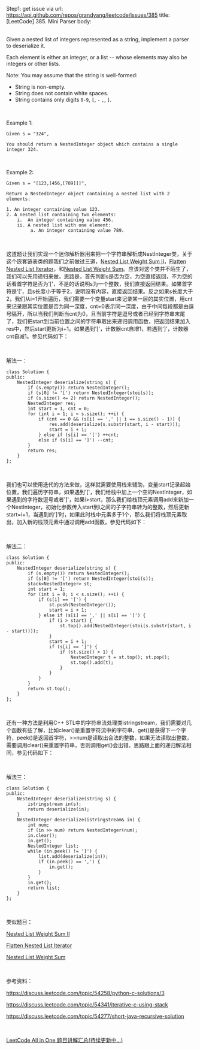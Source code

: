Step1: get issue via url: https://api.github.com/repos/grandyang/leetcode/issues/385 
 title:[LeetCode] 385. Mini Parser 
 body:  
  

Given a nested list of integers represented as a string, implement a parser to deserialize it.

Each element is either an integer, or a list -- whose elements may also be integers or other lists.

Note: You may assume that the string is well-formed:

  * String is non-empty.
  * String does not contain white spaces.
  * String contains only digits `0-9`, `[`, `-` `,`, `]`.



 

Example 1:
    
    
    Given s = "324",
    
    You should return a NestedInteger object which contains a single integer 324.
    

 

Example 2:
    
    
    Given s = "[123,[456,[789]]]",
    
    Return a NestedInteger object containing a nested list with 2 elements:
    
    1. An integer containing value 123.
    2. A nested list containing two elements:
        i.  An integer containing value 456.
        ii. A nested list with one element:
             a. An integer containing value 789.
    

 

这道题让我们实现一个迷你解析器用来把一个字符串解析成NestInteger类，关于这个嵌套链表类的题我们之前做过三道，[Nested List Weight Sum II](http://www.cnblogs.com/grandyang/p/5615583.html)，[Flatten Nested List Iterator](http://www.cnblogs.com/grandyang/p/5358793.html)，和[Nested List Weight Sum](http://www.cnblogs.com/grandyang/p/5340305.html)。应该对这个类并不陌生了，我们可以先用递归来做，思路是，首先判断s是否为空，为空直接返回，不为空的话看首字符是否为'['，不是的话说明s为一个整数，我们直接返回结果。如果首字符是'['，且s长度小于等于2，说明没有内容，直接返回结果。反之如果s长度大于2，我们从i=1开始遍历，我们需要一个变量start来记录某一层的其实位置，用cnt来记录跟其实位置是否为同一深度，cnt=0表示同一深度，由于中间每段都是由逗号隔开，所以当我们判断当cnt为0，且当前字符是逗号或者已经到字符串末尾了，我们把start到当前位置之间的字符串取出来递归调用函数，把返回结果加入res中，然后start更新为i+1。如果遇到'['，计数器cnt自增1，若遇到']'，计数器cnt自减1。参见代码如下：

 

解法一：
    
    
    class Solution {
    public:
        NestedInteger deserialize(string s) {
            if (s.empty()) return NestedInteger();
            if (s[0] != '[') return NestedInteger(stoi(s));
            if (s.size() <= 2) return NestedInteger();
            NestedInteger res;
            int start = 1, cnt = 0;
            for (int i = 1; i < s.size(); ++i) {
                if (cnt == 0 && (s[i] == ',' || i == s.size() - 1)) {
                    res.add(deserialize(s.substr(start, i - start)));
                    start = i + 1;
                } else if (s[i] == '[') ++cnt;
                else if (s[i] == ']') --cnt;
            }
            return res;
        }
    };

 

我们也可以使用迭代的方法来做，这样就需要使用栈来辅助，变量start记录起始位置，我们遍历字符串，如果遇到'['，我们给栈中加上一个空的NestInteger，如果遇到的字符数逗号或者']'，如果i>start，那么我们给栈顶元素调用add来新加一个NestInteger，初始化参数传入start到i之间的子字符串转为的整数，然后更新start=i+1，当遇到的']'时，如果此时栈中元素多于1个，那么我们将栈顶元素取出，加入新的栈顶元素中通过调用add函数，参见代码如下：

 

解法二：
    
    
    class Solution {
    public:
        NestedInteger deserialize(string s) {
            if (s.empty()) return NestedInteger();
            if (s[0] != '[') return NestedInteger(stoi(s));
            stack<NestedInteger> st;
            int start = 1;
            for (int i = 0; i < s.size(); ++i) {
                if (s[i] == '[') {
                    st.push(NestedInteger());
                    start = i + 1;
                } else if (s[i] == ',' || s[i] == ']') {
                    if (i > start) {
                        st.top().add(NestedInteger(stoi(s.substr(start, i - start))));
                    }
                    start = i + 1;
                    if (s[i] == ']') {
                        if (st.size() > 1) {
                            NestedInteger t = st.top(); st.pop();
                            st.top().add(t);
                        }
                    }
                }
            }
            return st.top();
        }
    };

 

还有一种方法是利用C++ STL中的字符串流处理类istringstream，我们需要对几个函数有些了解，比如clear()是重置字符流中的字符串，get()是获得下一个字符，peek()是返回首字符，>>num是读取出合法的整数，如果无法读取出整数，需要调用clear()来重置字符串，否则调用get()会出错。思路跟上面的递归解法相同，参见代码如下：

 

解法三：
    
    
    class Solution {
    public:
        NestedInteger deserialize(string s) {
            istringstream in(s);
            return deserialize(in);
        }
        NestedInteger deserialize(istringstream& in) {
            int num;
            if (in >> num) return NestedInteger(num);
            in.clear();
            in.get();
            NestedInteger list;
            while (in.peek() != ']') {
                list.add(deserialize(in));
                if (in.peek() == ',') {
                    in.get();
                }
            }
            in.get();
            return list;
        }
    };

 

类似题目：

[Nested List Weight Sum II](http://www.cnblogs.com/grandyang/p/5615583.html)

[Flatten Nested List Iterator](http://www.cnblogs.com/grandyang/p/5358793.html)

[Nested List Weight Sum](http://www.cnblogs.com/grandyang/p/5340305.html)

 

参考资料：

<https://discuss.leetcode.com/topic/54258/python-c-solutions/3>

<https://discuss.leetcode.com/topic/54341/iterative-c-using-stack>

<https://discuss.leetcode.com/topic/54277/short-java-recursive-solution>

 

[LeetCode All in One 题目讲解汇总(持续更新中...)](http://www.cnblogs.com/grandyang/p/4606334.html)
